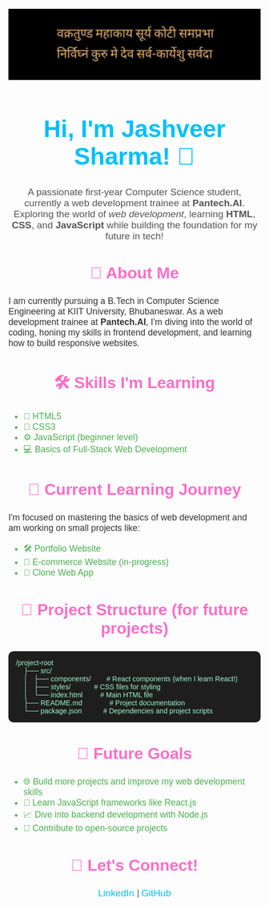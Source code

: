 ![Logo](https://github.com/JashveerSharma/JashveerSharma/blob/main/Screenshot%202024-10-03%20013552.png)
<h1 align="center" style="font-family: 'Poppins', sans-serif; color: #00BFFF; font-size: 3rem;">
    Hi, I'm Jashveer Sharma! 👋
</h1>

<p align="center" style="font-family: 'Poppins', sans-serif; color: #555; font-size: 1.2rem;">
    A passionate first-year Computer Science student, currently a web development trainee at <strong>Pantech.AI</strong>. Exploring the world of <em>web development</em>, learning <strong>HTML</strong>, <strong>CSS</strong>, and <strong>JavaScript</strong> while building the foundation for my future in tech!
</p>

<h2 align="center" style="color: #FF6EC7; font-family: 'Orbitron', sans-serif; font-size: 2rem;">
    🔭 About Me
</h2>

<p style="font-family: 'Poppins', sans-serif; color: #333; font-size: 1.1rem;">
    I am currently pursuing a B.Tech in Computer Science Engineering at KIIT University, Bhubaneswar. As a web development trainee at <strong>Pantech.AI</strong>, I'm diving into the world of coding, honing my skills in frontend development, and learning how to build responsive websites.
</p>

<h2 align="center" style="color: #FF6EC7; font-family: 'Orbitron', sans-serif; font-size: 2rem;">
    🛠 Skills I'm Learning
</h2>

<ul style="color: #4CAF50; font-family: 'Poppins', sans-serif; font-size: 1.1rem;">
    <li>📄 HTML5</li>
    <li>🎨 CSS3</li>
    <li>⚙️ JavaScript (beginner level)</li>
    <li>💻 Basics of Full-Stack Web Development</li>
</ul>

<h2 align="center" style="color: #FF6EC7; font-family: 'Orbitron', sans-serif; font-size: 2rem;">
    🌱 Current Learning Journey
</h2>

<p style="font-family: 'Poppins', sans-serif; color: #333; font-size: 1.1rem;">
    I'm focused on mastering the basics of web development and am working on small projects like:
</p>
<ul style="color: #4CAF50; font-family: 'Poppins', sans-serif; font-size: 1.1rem;">
    <li>🛠 Portfolio Website</li>
    <li>🛒 E-commerce Website (in-progress)</li>
    <li>📱 Clone Web App</li>
</ul>

<h2 align="center" style="color: #FF6EC7; font-family: 'Orbitron', sans-serif; font-size: 2rem;">
    📂 Project Structure (for future projects)
</h2>

<pre style="background-color: #1E1E1E; color: #A0F6D2; font-family: 'Poppins', sans-serif; padding: 15px; border-radius: 10px; overflow: auto;">
/project-root
    ├── src/
    │   ├── components/        # React components (when I learn React!)
    │   ├── styles/            # CSS files for styling
    │   └── index.html         # Main HTML file
    ├── README.md              # Project documentation
    └── package.json           # Dependencies and project scripts
</pre>

<h2 align="center" style="color: #FF6EC7; font-family: 'Orbitron', sans-serif; font-size: 2rem;">
    🚀 Future Goals
</h2>

<ul style="color: #4CAF50; font-family: 'Poppins', sans-serif; font-size: 1.1rem;">
    <li>🌐 Build more projects and improve my web development skills</li>
    <li>🔧 Learn JavaScript frameworks like React.js</li>
    <li>📈 Dive into backend development with Node.js</li>
    <li>🚀 Contribute to open-source projects</li>
</ul>

<h2 align="center" style="color: #FF6EC7; font-family: 'Orbitron', sans-serif; font-size: 2rem;">
    🌌 Let's Connect!
</h2>

<p align="center">
    <a href="https://www.linkedin.com/in/jashveer-sharma" style="color: #00BFFF; text-decoration: none; font-family: 'Poppins', sans-serif; font-size: 1.2rem;">
        LinkedIn
    </a> | 
    <a href="https://github.com/jashveer-sharma" style="color: #00BFFF; text-decoration: none; font-family: 'Poppins', sans-serif; font-size: 1.2rem;">
        GitHub
    </a>
</p>



